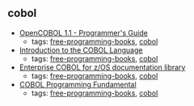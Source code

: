 cobol 
---
* [OpenCOBOL 1.1 - Programmer's Guide](http://open-cobol.sourceforge.net/guides/OpenCOBOL%20Programmers%20Guide.pdf)
    * tags: [free-programming-books](../tags/free-programming-books.md), [cobol](../tags/cobol.md)
* [Introduction to the COBOL Language](http://www-03.ibm.com/systems/z/education/skills_coursematerials.html#COBOL)
    * tags: [free-programming-books](../tags/free-programming-books.md), [cobol](../tags/cobol.md)
* [Enterprise COBOL for z/OS documentation library](http://www-01.ibm.com/support/docview.wss?uid=swg27036733)
    * tags: [free-programming-books](../tags/free-programming-books.md), [cobol](../tags/cobol.md)
* [COBOL Programming Fundamental](http://yusman.staff.gunadarma.ac.id/Downloads/files/33460/COBOL_Programming_Fundamental.pdf)
    * tags: [free-programming-books](../tags/free-programming-books.md), [cobol](../tags/cobol.md)
